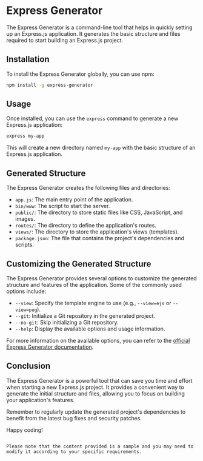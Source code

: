 # Express Generator

The Express Generator is a command-line tool that helps in quickly setting up an Express.js application. It generates the basic structure and files required to start building an Express.js project.

## Installation

To install the Express Generator globally, you can use npm:

```bash
npm install -g express-generator
```

## Usage

Once installed, you can use the `express` command to generate a new Express.js application:

```bash
express my-app
```

This will create a new directory named `my-app` with the basic structure of an Express.js application.

## Generated Structure

The Express Generator creates the following files and directories:

- `app.js`: The main entry point of the application.
- `bin/www`: The script to start the server.
- `public/`: The directory to store static files like CSS, JavaScript, and images.
- `routes/`: The directory to define the application's routes.
- `views/`: The directory to store the application's views (templates).
- `package.json`: The file that contains the project's dependencies and scripts.

## Customizing the Generated Structure

The Express Generator provides several options to customize the generated structure and features of the application. Some of the commonly used options include:

- `--view`: Specify the template engine to use (e.g., `--view=ejs` or `--view=pug`).
- `--git`: Initialize a Git repository in the generated project.
- `--no-git`: Skip initializing a Git repository.
- `--help`: Display the available options and usage information.

For more information on the available options, you can refer to the [official Express Generator documentation](https://expressjs.com/en/starter/generator.html).

## Conclusion

The Express Generator is a powerful tool that can save you time and effort when starting a new Express.js project. It provides a convenient way to generate the initial structure and files, allowing you to focus on building your application's features.

Remember to regularly update the generated project's dependencies to benefit from the latest bug fixes and security patches.

Happy coding!
```

Please note that the content provided is a sample and you may need to modify it according to your specific requirements.